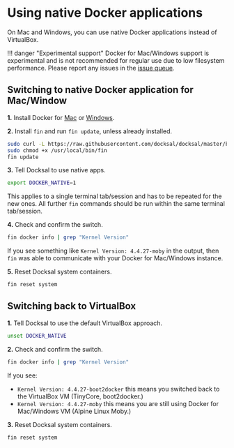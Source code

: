 # Using native Docker applications

On Mac and Windows, you can use native Docker applications instead of VirtualBox.

!!! danger "Experimental support"
    Docker for Mac/Windows support is experimental and is not recommended for regular use due to low filesystem performance.
    Please report any issues in the [issue queue](https://github.com/docksal/docksal/issues).

## Switching to native Docker application for Mac/Window

**1.** Install Docker for [Mac](https://docs.docker.com/docker-for-mac) or [Windows](https://docs.docker.com/docker-for-windows).

**2.** Install `fin` and run `fin update`, unless already installed.

```bash
sudo curl -L https://raw.githubusercontent.com/docksal/docksal/master/bin/fin -o /usr/local/bin/fin && \
sudo chmod +x /usr/local/bin/fin
fin update
```

**3.** Tell Docksal to use native apps.

```bash
export DOCKER_NATIVE=1
```

This applies to a single terminal tab/session and has to be repeated for the new ones.
All further `fin` commands should be run within the same terminal tab/session.

**4.** Check and confirm the switch.

```bash
fin docker info | grep "Kernel Version"
```

If you see something like `Kernel Version: 4.4.27-moby` in the output,
then `fin` was able to communicate with your Docker for Mac/Windows instance.

**5.** Reset Docksal system containers.

```bash
fin reset system
```

## Switching back to VirtualBox

**1.** Tell Docksal to use the default VirtualBox approach.

```bash
unset DOCKER_NATIVE
```

**2.** Check and confirm the switch.

```bash
fin docker info | grep "Kernel Version"
```

If you see:

- `Kernel Version: 4.4.27-boot2docker` this means you switched back to the VirtualBox VM (TinyCore, boot2docker.)
- `Kernel Version: 4.4.27-moby` this means you are still using Docker for Mac/Windows VM (Alpine Linux Moby.)

**3.** Reset Docksal system containers.

```bash
fin reset system
```
